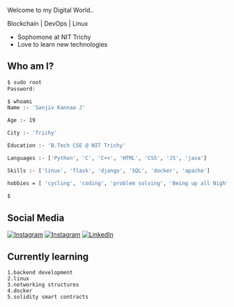 <!-- [![Typing SVG](https://readme-typing-svg.demolab.com?font=Lato&size=32&pause=500&vCenter=true&&width=600&height=100&lines=Hello+World+!!!;I'm+Sanjiv+Kannaa+Jeganathan)](https://git.io/typing-svg)<br/>
 -->
Welcome to my Digital World..

Blockchain | DevOps | Linux
- Sophomone at NIT Trichy
- Love to learn new technologies
<!-- 
## Programming Languages
 <img src = './images/python2.png' height='30'/>  <img src = './images/c-original.svg' width='30'/>  <img src = './images/cpp.svg' width='30'/>  <img src = './images/html.svg' width='30'/>  <img src = './images/css.svg' width='30'/>  <img src = './images/js.svg' width='30'/>  <img src = './images/java.svg' width='30'/>
 
 ## Tools
 <img src = './images/django.svg' height='40'/> <img src = './images/flask.png' width='30'/>  <img src = './images/sql.svg' width='30'/>  <img src = './images/git.svg' width='30'/>  <img src = './images/linux2.svg' width='30'/>  <img src = './images/ethereum.svg' width='30'/>
 -->

<!--  
 ## Who am I?
 ```python
class WhoAmI:
	 user = 'sanjiv kannaa jeganathan'
	education = "NIT trichy"
	hobbies = [
				'cycling',
				'coding',
				'problem solving',
				'Being up all Night chasing that ONE BUG...'
			]
	
	def getCity():
		return 'Trichy, TN, India'
 ``` -->
 
 
  ## Who am I?
 ```bash
 $ sudo root
 Password: 
 
 $ whoami
 Name :- 'Sanjiv Kannaa J'

Age :- 19

City :- 'Trichy'

Education :- 'B.Tech CSE @ NIT Trichy'

Languages :- ['Python', 'C', 'C++', 'HTML', 'CSS', 'JS', 'java']

Skills :- ['linux', 'flask', 'django', 'SQL', 'docker', 'apache']

hobbies = [ 'cycling', 'coding', 'problem solving', 'Being up all Night chasing that ONE BUG...']
			
$
```
 
## Social Media
[![Instagram](https://img.shields.io/badge/Instagram-%23E4405F.svg?logo=Instagram&logoColor=white)](https://instagram.com/sanjivkannaajeganathan) [![Instagram](https://img.shields.io/badge/Instagram-%23E4405F.svg?logo=Instagram&logoColor=white)](https://instagram.com/sanjiv_kannaa_jeganathan) [![LinkedIn](https://img.shields.io/badge/LinkedIn-%230077B5.svg?logo=linkedin&logoColor=white)](https://linkedin.com/in/sanjiv-kannaa-jeganathan-532b16227/)  
 
## Currently learning
 	1.backend development
    2.linux
    3.networking structures
    4.docker
    5.solidity smart contracts
    
 




<!-- 

 
![](https://github-readme-stats.vercel.app/api?username=SanjivKannaa&theme=default&hide_border=false&include_all_commits=true&count_private=true)

![](https://github-readme-stats.vercel.app/api/top-langs/?username=SanjivKannaa&theme=default&hide_border=false&include_all_commits=true&count_private=true&layout=compact)

 -------
 -->
